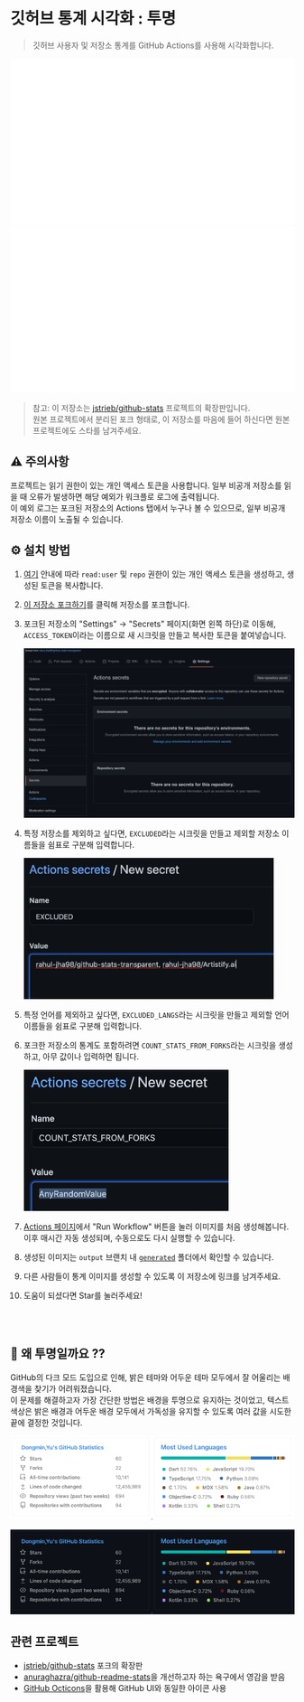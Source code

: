 # 깃허브 통계 시각화 : 투명

> 깃허브 사용자 및 저장소 통계를 GitHub Actions를 사용해 시각화합니다.

<a href="https://github.com/AndrewDongminYoo/github-stats-transparent">

![ ](https://raw.githubusercontent.com/AndrewDongminYoo/github-stats-transparent/output/generated/overview.svg)
![ ](https://raw.githubusercontent.com/AndrewDongminYoo/github-stats-transparent/output/generated/languages.svg)

</a>

> 참고: 이 저장소는 [jstrieb/github-stats](https://github.com/jstrieb/github-stats) 프로젝트의 확장판입니다.  
> 원본 프로젝트에서 분리된 포크 형태로, 이 저장소를 마음에 들어 하신다면 원본 프로젝트에도 스타를 남겨주세요.

## ⚠️ 주의사항

프로젝트는 읽기 권한이 있는 개인 액세스 토큰을 사용합니다. 일부 비공개 저장소를 읽을 때 오류가 발생하면 해당 예외가 워크플로 로그에 출력됩니다.  
이 예외 로그는 포크된 저장소의 Actions 탭에서 누구나 볼 수 있으므로, 일부 비공개 저장소 이름이 노출될 수 있습니다.

## ⚙️ 설치 방법

<!-- TODO: Add details and screenshots -->

1. [여기](https://docs.github.com/en/github/authenticating-to-github/creating-a-personal-access-token) 안내에 따라 `read:user` 및 `repo` 권한이 있는 개인 액세스 토큰을 생성하고, 생성된 토큰을 복사합니다.

2. [이 저장소 포크하기](https://github.com/AndrewDongminYoo/github-stats-transparent/fork)를 클릭해 저장소를 포크합니다.

3. 포크된 저장소의 "Settings" → "Secrets" 페이지(화면 왼쪽 하단)로 이동해, `ACCESS_TOKEN`이라는 이름으로 새 시크릿을 만들고 복사한 토큰을 붙여넣습니다.

   ![ ](https://raw.githubusercontent.com/AndrewDongminYoo/github-stats-transparent/main/readme_images/Actions.png)

4. 특정 저장소를 제외하고 싶다면, `EXCLUDED`라는 시크릿을 만들고 제외할 저장소 이름들을 쉼표로 구분해 입력합니다.

   <img src='https://raw.githubusercontent.com/AndrewDongminYoo/github-stats-transparent/main/readme_images/Exclude.png' height='250px'/>

5. 특정 언어를 제외하고 싶다면, `EXCLUDED_LANGS`라는 시크릿을 만들고 제외할 언어 이름들을 쉼표로 구분해 입력합니다.

6. 포크한 저장소의 통계도 포함하려면 `COUNT_STATS_FROM_FORKS`라는 시크릿을 생성하고, 아무 값이나 입력하면 됩니다.

   <img src='https://raw.githubusercontent.com/AndrewDongminYoo/github-stats-transparent/main/readme_images/Forks.png' height='250px'/>

7. [Actions 페이지](../../actions?query=workflow%3A"Generate+Stats+Images")에서 "Run Workflow" 버튼을 눌러 이미지를 처음 생성해봅니다. 이후 매시간 자동 생성되며, 수동으로도 다시 실행할 수 있습니다.

8. 생성된 이미지는 `output` 브랜치 내 [`generated`](../output/generated) 폴더에서 확인할 수 있습니다.

9. 다른 사람들이 통계 이미지를 생성할 수 있도록 이 저장소에 링크를 남겨주세요.

10. 도움이 되셨다면 Star를 눌러주세요!

<br>
<br>

## 🤔 왜 투명일까요 ??

GitHub의 다크 모드 도입으로 인해, 밝은 테마와 어두운 테마 모두에서 잘 어울리는 배경색을 찾기가 어려워졌습니다.  
이 문제를 해결하고자 가장 간단한 방법은 배경을 투명으로 유지하는 것이었고, 텍스트 색상은 밝은 배경과 어두운 배경 모두에서 가독성을 유지할 수 있도록 여러 값을 시도한 끝에 결정한 것입니다.

![ ](https://raw.githubusercontent.com/AndrewDongminYoo/github-stats-transparent/refs/heads/main/readme_images/light.png)

![ ](https://raw.githubusercontent.com/AndrewDongminYoo/github-stats-transparent/refs/heads/main/readme_images/dark.png)

## 관련 프로젝트

- [jstrieb/github-stats](https://github.com/jstrieb/github-stats) 포크의 확장판
- [anuraghazra/github-readme-stats](https://github.com/anuraghazra/github-readme-stats)을 개선하고자 하는 욕구에서 영감을 받음
- [GitHub Octicons](https://primer.style/octicons/)을 활용해 GitHub UI와 동일한 아이콘 사용
